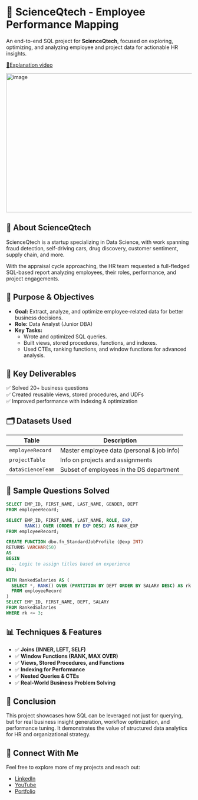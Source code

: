 # 🚀 ScienceQtech - Employee Performance Mapping

An end-to-end SQL project for **ScienceQtech**, focused on exploring, optimizing, and analyzing employee and project data for actionable HR insights. 

[🎥Explanation video](https://www.youtube.com/watch?v=Jfd7gPI9pew)

<img width="665" height="377" alt="image" src="https://github.com/user-attachments/assets/ef946dda-d57b-4a7d-8cf5-c93379be13f5" />


## 🧠 About ScienceQtech

ScienceQtech is a startup specializing in Data Science, with work spanning fraud detection, self-driving cars, drug discovery, customer sentiment, supply chain, and more.

With the appraisal cycle approaching, the HR team requested a full-fledged SQL-based report analyzing employees, their roles, performance, and project engagements.



## 🎯 Purpose & Objectives

- **Goal:** Extract, analyze, and optimize employee-related data for better business decisions.
- **Role:** Data Analyst (Junior DBA)
- **Key Tasks:**
  - Wrote and optimized SQL queries.
  - Built views, stored procedures, functions, and indexes.
  - Used CTEs, ranking functions, and window functions for advanced analysis.



## 🔑 Key Deliverables

✅ Solved 20+ business questions\
✅ Created reusable views, stored procedures, and UDFs\
✅ Improved performance with indexing & optimization



## 🗂️ Datasets Used

| Table             | Description                                |
| ----------------- | ------------------------------------------ |
| `employeeRecord`  | Master employee data (personal & job info) |
| `projectTable`    | Info on projects and assignments           |
| `dataScienceTeam` | Subset of employees in the DS department   |



## 🧾 Sample Questions Solved

```sql
SELECT EMP_ID, FIRST_NAME, LAST_NAME, GENDER, DEPT
FROM employeeRecord;
```

```sql
SELECT EMP_ID, FIRST_NAME, LAST_NAME, ROLE, EXP,
       RANK() OVER (ORDER BY EXP DESC) AS RANK_EXP
FROM employeeRecord;
```

```sql
CREATE FUNCTION dbo.fn_StandardJobProfile (@exp INT)
RETURNS VARCHAR(50)
AS
BEGIN
  -- Logic to assign titles based on experience
END;
```

```sql
WITH RankedSalaries AS (
  SELECT *, RANK() OVER (PARTITION BY DEPT ORDER BY SALARY DESC) AS rk
  FROM employeeRecord
)
SELECT EMP_ID, FIRST_NAME, DEPT, SALARY
FROM RankedSalaries
WHERE rk <= 3;
```



## 📊 Techniques & Features

- ✅ **Joins (INNER, LEFT, SELF)**
- ✅ **Window Functions (RANK, MAX OVER)**
- ✅ **Views, Stored Procedures, and Functions**
- ✅ **Indexing for Performance**
- ✅ **Nested Queries & CTEs**
- ✅ **Real-World Business Problem Solving**



## 🏁 Conclusion

This project showcases how SQL can be leveraged not just for querying, but for real business insight generation, workflow optimization, and performance tuning. It demonstrates the value of structured data analytics for HR and organizational strategy.



## 🔗 Connect With Me  
Feel free to explore more of my projects and reach out:  
- [LinkedIn](https://www.linkedin.com/in/narendrasingh1402)
- [YouTube](https://www.youtube.com/@Analyst_Hive)  
- [Portfolio](https://narendra1402.github.io/)




